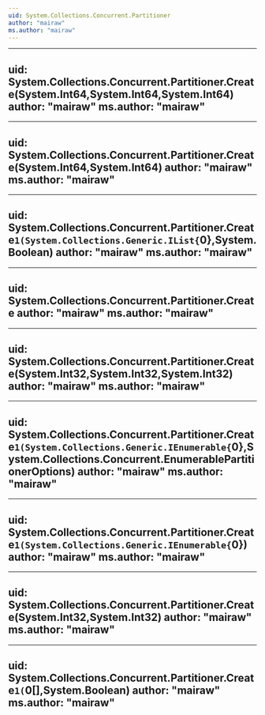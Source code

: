 ```yaml
---
uid: System.Collections.Concurrent.Partitioner
author: "mairaw"
ms.author: "mairaw"
---
```


---
uid: System.Collections.Concurrent.Partitioner.Create(System.Int64,System.Int64,System.Int64)
author: "mairaw"
ms.author: "mairaw"
---

---
uid: System.Collections.Concurrent.Partitioner.Create(System.Int64,System.Int64)
author: "mairaw"
ms.author: "mairaw"
---

---
uid: System.Collections.Concurrent.Partitioner.Create``1(System.Collections.Generic.IList{``0},System.Boolean)
author: "mairaw"
ms.author: "mairaw"
---

---
uid: System.Collections.Concurrent.Partitioner.Create
author: "mairaw"
ms.author: "mairaw"
---

---
uid: System.Collections.Concurrent.Partitioner.Create(System.Int32,System.Int32,System.Int32)
author: "mairaw"
ms.author: "mairaw"
---

---
uid: System.Collections.Concurrent.Partitioner.Create``1(System.Collections.Generic.IEnumerable{``0},System.Collections.Concurrent.EnumerablePartitionerOptions)
author: "mairaw"
ms.author: "mairaw"
---

---
uid: System.Collections.Concurrent.Partitioner.Create``1(System.Collections.Generic.IEnumerable{``0})
author: "mairaw"
ms.author: "mairaw"
---

---
uid: System.Collections.Concurrent.Partitioner.Create(System.Int32,System.Int32)
author: "mairaw"
ms.author: "mairaw"
---

---
uid: System.Collections.Concurrent.Partitioner.Create``1(``0[],System.Boolean)
author: "mairaw"
ms.author: "mairaw"
---
